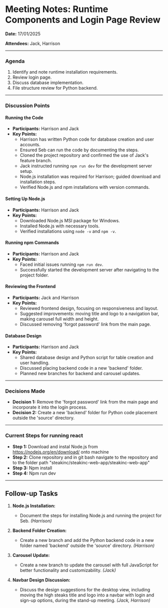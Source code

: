 # Meeting Notes: Runtime Components and Login Page Review

**Date:** 17/01/2025

**Attendees:** Jack, Harrison

---

### Agenda

1. Identify and note runtime installation requirements.
2. Review login page.
3. Discuss database implementation.
4. File structure review for Python backend.

---

### Discussion Points

#### Running the Code

- **Participants:** Harrison and Jack
- **Key Points:**
  - Harrison has written Python code for database creation and user accounts.
  - Ensured Seb can run the code by documenting the steps.
  - Cloned the project repository and confirmed the use of Jack's feature branch.
  - Jack instructed running `npm run dev` for the development server setup.
  - Node.js installation was required for Harrison; guided download and installation steps.
  - Verified Node.js and npm installations with version commands.

#### Setting Up Node.js

- **Participants:** Harrison and Jack
- **Key Points:**
  - Downloaded Node.js MSI package for Windows.
  - Installed Node.js with necessary tools.
  - Verified installations using `node -v` and `npm -v`.

#### Running npm Commands

- **Participants:** Harrison and Jack
- **Key Points:**
  - Faced initial issues running `npm run dev`.
  - Successfully started the development server after navigating to the project folder.

#### Reviewing the Frontend

- **Participants:** Jack and Harrison
- **Key Points:**
  - Reviewed frontend design, focusing on responsiveness and layout.
  - Suggested improvements: moving title and logo to a navigation bar, making carousel full width and height.
  - Discussed removing 'forgot password' link from the main page.

#### Database Design

- **Participants:** Harrison and Jack
- **Key Points:**
  - Shared database design and Python script for table creation and user handling.
  - Discussed placing backend code in a new 'backend' folder.
  - Planned new branches for backend and carousel updates.

---

### Decisions Made

- **Decision 1:** Remove the 'forgot password' link from the main page and incorporate it into the login process.
- **Decision 2:** Create a new 'backend' folder for Python code placement outside the 'source' directory.

---

### Current Steps for running react

- **Step 1:** Download and instal Node.js from https://nodejs.org/en/download/ onto machine
- **Step 2:** Clone repository and in git bash navigate to the repository and to the folder path "steakinc/steakinc-web-app/steakinc-web-app"
- **Step 3:** Npm install
- **Step 4:** Npm run dev

---

## Follow-up Tasks

1. **Node.js Installation:**
   - Document the steps for installing Node.js and running the project for Seb. *(Harrison)*

2. **Backend Folder Creation:**
   - Create a new branch and add the Python backend code in a new folder named 'backend' outside the 'source' directory. *(Harrison)*

3. **Carousel Update:**
   - Create a new branch to update the carousel with full JavaScript for better functionality and customizability. *(Jack)*

4. **Navbar Design Discussion:**
   - Discuss the design suggestions for the desktop view, including moving the high steaks title and logo into a navbar with login and sign-up options, during the stand-up meeting. *(Jack, Harrison)*
